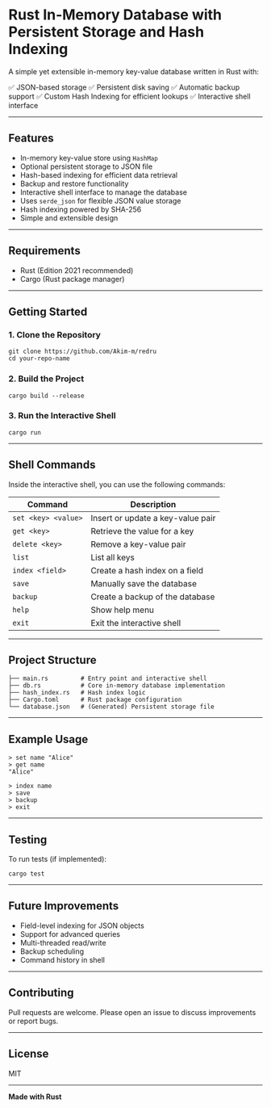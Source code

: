 # Rust In-Memory Database with Persistent Storage and Hash Indexing

A simple yet extensible in-memory key-value database written in Rust with:

✅ JSON-based storage
✅ Persistent disk saving
✅ Automatic backup support
✅ Custom Hash Indexing for efficient lookups
✅ Interactive shell interface

---

## Features

* In-memory key-value store using `HashMap`
* Optional persistent storage to JSON file
* Hash-based indexing for efficient data retrieval
* Backup and restore functionality
* Interactive shell interface to manage the database
* Uses `serde_json` for flexible JSON value storage
* Hash indexing powered by SHA-256
* Simple and extensible design

---

## Requirements

* Rust (Edition 2021 recommended)
* Cargo (Rust package manager)

---

## Getting Started

### 1. Clone the Repository

```
git clone https://github.com/Akim-m/redru
cd your-repo-name
```

### 2. Build the Project

```
cargo build --release
```

### 3. Run the Interactive Shell

```
cargo run
```

---

## Shell Commands

Inside the interactive shell, you can use the following commands:

| Command             | Description                       |
| ------------------- | --------------------------------- |
| `set <key> <value>` | Insert or update a key-value pair |
| `get <key>`         | Retrieve the value for a key      |
| `delete <key>`      | Remove a key-value pair           |
| `list`              | List all keys                     |
| `index <field>`     | Create a hash index on a field    |
| `save`              | Manually save the database        |
| `backup`            | Create a backup of the database   |
| `help`              | Show help menu                    |
| `exit`              | Exit the interactive shell        |

---

## Project Structure

```
├── main.rs         # Entry point and interactive shell
├── db.rs           # Core in-memory database implementation
├── hash_index.rs   # Hash index logic
├── Cargo.toml      # Rust package configuration
└── database.json   # (Generated) Persistent storage file
```

---

## Example Usage

```
> set name "Alice"
> get name
"Alice"

> index name
> save
> backup
> exit
```

---

## Testing

To run tests (if implemented):

```
cargo test
```

---

## Future Improvements

* Field-level indexing for JSON objects
* Support for advanced queries
* Multi-threaded read/write
* Backup scheduling
* Command history in shell

---

## Contributing

Pull requests are welcome. Please open an issue to discuss improvements or report bugs.

---

## License

MIT

---

**Made with Rust**
